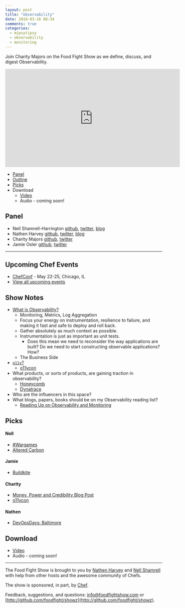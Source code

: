 ```yaml
---
layout: post
title: "observability"
date: 2018-03-16 08:34
comments: true
categories:
  - mipsytipsy
  - observability
  - monitoring
---
```


Join Charity Majors on the Food Fight Show as we define, discuss, and digest
Observability.

<iframe width="560" height="315" src="https://www.youtube.com/embed/9qPJ5Kuz_R8" frameborder="0" gesture="media" allow="encrypted-media" allowfullscreen></iframe>

* [Panel](/2018/03/observability.html#panel)
* [Outline](/2018/03/observability.html#outline)
* [Picks](/2018/03/observability.html#picks)
* Download
  * [Video](https://www.youtube.com/watch?v=9qPJ5Kuz_R8)
  * Audio - coming soon!

Panel<a name="panel"></a>
-----

* Nell Shamrell-Harrington [github](https://github.com/nellshamrell), [twitter](https://twitter.com/nellshamrell), [blog](http://nellshamrell.com/)
* Nathen Harvey [github](http://github.com/nathenharvey), [twitter](http://twitter.com/nathenharvey), [blog](http://nathenharvey.com)
* Charity Majors [github](https://github.com/charity), [twitter](https://twitter.com/mipsytipsy)
* Jamie Osler [github](https://github.com/josler), [twitter](https://twitter.com/jjosler)

-------

## Upcoming Chef Events

* [ChefConf](https://chefconf.chef.io/) - May 22-25, Chicago, IL
* [View all upcoming events](https://events.chef.io/)


## Show Notes

* [What is Observability?](https://honeycomb.io/observability/)
  * Monitoring, Metrics, Log Aggregation
  * Focus your energy on instrumentation, resilience to failure, and making it fast and safe to deploy and roll back.
  * Gather absolutely as much context as possible.
  * Instrumentation is just as important as unit tests.
    * Does this mean we need to reconsider the way applications are built?  Do we need to start constructing observable applications? How?
  * The Business Side
* [`o11y`?](https://twitter.com/copyconstruct/status/908493669518290944?lang=en)
  * [o11ycon](http://o11ycon.com/) 
* What products, or sorts of products, are gaining traction in observability?
  * [Honeycomb](https://honeycomb.io/)
  * [Dynatrace](https://www.dynatrace.com/)
* Who are the influencers in this space?
* What blogs, papers, books should be on my Observability reading list?
  * [Reading Up on Observability and Monitoring](https://medium.com/@adron/reading-up-on-observability-and-monitoring-efee79bd291d)


Picks<a name="picks"></a>
-----
#### Nell

* [#Wargames](https://helloeko.com/wargames/)
* [Altered Carbon](https://www.netflix.com/title/80097140)

#### Jamie

* [Buildkite](https://buildkite.com/)

#### Charity

* [Money, Power and Credibility Blog Post](https://charity.wtf/2018/03/02/money-power-and-credibility/)
* [o11ycon](http://o11ycon.com/) 

#### Nathen

* [DevOpsDays: Baltimore](https://www.devopsdays.org/events/2018-baltimore/welcome/)


Download
--------
* [Video](https://www.youtube.com/watch?v=9qPJ5Kuz_R8)
* Audio - coming soon!

<hr />

The Food Fight Show is brought to you by [Nathen Harvey](https://twitter.com/nathenharvey) and [Nell Shamrell](https://twitter.com/nellshamrell) with help from other hosts and the awesome community of Chefs.

The show is sponsored, in part, by [Chef](http://www.chef.io).

Feedback, suggestions, and questions:  [info@foodfightshow.com](mailto:info@foodfightshow.com) or  [http://github.com/foodfight/showz](http://github.com/foodfight/showz).

